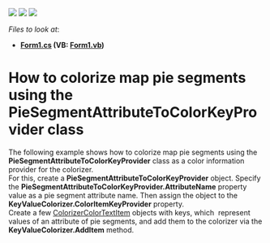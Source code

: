 <!-- default badges list -->
![](https://img.shields.io/endpoint?url=https://codecentral.devexpress.com/api/v1/VersionRange/128576164/14.1.5%2B)
[![](https://img.shields.io/badge/Open_in_DevExpress_Support_Center-FF7200?style=flat-square&logo=DevExpress&logoColor=white)](https://supportcenter.devexpress.com/ticket/details/T140182)
[![](https://img.shields.io/badge/📖_How_to_use_DevExpress_Examples-e9f6fc?style=flat-square)](https://docs.devexpress.com/GeneralInformation/403183)
<!-- default badges end -->
<!-- default file list -->
*Files to look at*:

* **[Form1.cs](./CS/Form1.cs) (VB: [Form1.vb](./VB/Form1.vb))**
<!-- default file list end -->
# How to colorize map pie segments using the PieSegmentAttributeToColorKeyProvider class


The following example shows how to colorize map pie segments using the <strong>PieSegmentAttributeToColorKeyProvider</strong> class as a color information provider for the colorizer.<br />For this, create a <strong>PieSegmentAttributeToColorKeyProvider</strong> object. Specify the <strong>PieSegmentAttributeToColorKeyProvider.AttributeName</strong> property value as a pie segment attribute name. Then assign the object to the <strong>KeyValueColorizer.ColorItemKeyProvider</strong> property. <br />Create a few <a href="https://documentation.devexpress.com/#WindowsForms/clsDevExpressXtraMapColorizerColorTextItemtopic">ColorizerColorTextItem</a> objects with keys, which  represent values of an attribute of pie segments, and add them to the colorizer via the <strong>KeyValueColorizer.AddItem</strong> method.

<br/>



